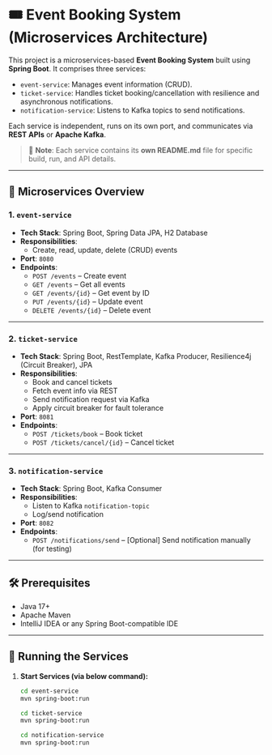 # 🎟️ Event Booking System (Microservices Architecture)

This project is a microservices-based **Event Booking System** built using **Spring Boot**. It comprises three services:

- `event-service`: Manages event information (CRUD).
- `ticket-service`: Handles ticket booking/cancellation with resilience and asynchronous notifications.
- `notification-service`: Listens to Kafka topics to send notifications.

Each service is independent, runs on its own port, and communicates via **REST APIs** or **Apache Kafka**.

> 📘 **Note**: Each service contains its **own README.md** file for specific build, run, and API details.

---

## 🧱 Microservices Overview

### 1. `event-service`
- **Tech Stack**: Spring Boot, Spring Data JPA, H2 Database
- **Responsibilities**:
  - Create, read, update, delete (CRUD) events
- **Port**: `8080`
- **Endpoints**:
  - `POST /events` – Create event
  - `GET /events` – Get all events
  - `GET /events/{id}` – Get event by ID
  - `PUT /events/{id}` – Update event
  - `DELETE /events/{id}` – Delete event

---

### 2. `ticket-service`
- **Tech Stack**: Spring Boot, RestTemplate, Kafka Producer, Resilience4j (Circuit Breaker), JPA
- **Responsibilities**:
  - Book and cancel tickets
  - Fetch event info via REST
  - Send notification request via Kafka
  - Apply circuit breaker for fault tolerance
- **Port**: `8081`
- **Endpoints**:
  - `POST /tickets/book` – Book ticket
  - `POST /tickets/cancel/{id}` – Cancel ticket

---

### 3. `notification-service`
- **Tech Stack**: Spring Boot, Kafka Consumer
- **Responsibilities**:
  - Listen to Kafka `notification-topic`
  - Log/send notification
- **Port**: `8082`
- **Endpoints**:
  - `POST /notifications/send` – [Optional] Send notification manually (for testing)

---

## 🛠️ Prerequisites

- Java 17+
- Apache Maven
- IntelliJ IDEA or any Spring Boot-compatible IDE

---

## 🚀 Running the Services

1. **Start Services (via below command):**

   ```bash
   cd event-service
   mvn spring-boot:run

   cd ticket-service
   mvn spring-boot:run

   cd notification-service
   mvn spring-boot:run

